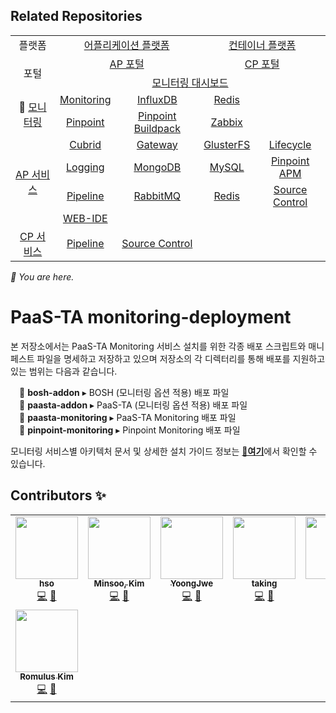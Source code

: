 ## Related Repositories
<table>
  <tr>
    <td colspan=2 align=center>플랫폼</td>
    <td colspan=2 align=center><a href="https://github.com/PaaS-TA/paasta-deployment">어플리케이션 플랫폼</a></td>
    <td colspan=2 align=center><a href="https://github.com/PaaS-TA/paas-ta-container-platform">컨테이너 플랫폼</a></td>
  </tr>
  <tr>
    <td colspan=2 rowspan=2 align=center>포털</td>
    <td colspan=2 align=center><a href="https://github.com/PaaS-TA/portal-deployment">AP 포털</a></td>
    <td colspan=2 align=center><a href="https://github.com/PaaS-TA/container-platform-portal-release">CP 포털</a></td>
  </tr>
  <tr align=center>
    <td colspan=4><a href="https://github.com/PaaS-TA/monitoring-dashboard-source">모니터링 대시보드</a></td>
  </tr>
  <tr align=center>
    <td rowspan=2 colspan=2>🚩 <a href="https://github.com/PaaS-TA/monitoring-deployment">모니터링</a></td>
    <td><a href="https://github.com/PaaS-TA/monitoring-dashboard-release">Monitoring</a></td>
    <td><a href="https://github.com/PaaS-TA/monitoring-influxdb-release">InfluxDB</a></td>
    <td><a href="https://github.com/PaaS-TA/monitoring-redis-release">Redis</a></td>
    <td></td>
  </tr>
  <tr align=center>
    <td><a href="https://github.com/PaaS-TA/monitoring-pinpoint-release">Pinpoint</td>
    <td><a href="https://github.com/PaaS-TA/monitoring-pinpoint-buildpack">Pinpoint Buildpack</td>
    <td><a href="https://github.com/PaaS-TA/monitoring-zabbix-release">Zabbix</a></td>
    <td></td>
  </tr>
  </tr>
  <tr align=center>
    <td rowspan=4 colspan=2><a href="https://github.com/PaaS-TA/service-deployment">AP 서비스</a></td>
    <td><a href="https://github.com/PaaS-TA/PAAS-TA-CUBRID-RELEASE">Cubrid</a></td>
    <td><a href="https://github.com/PaaS-TA/PAAS-TA-API-GATEWAY-SERVICE-RELEASE">Gateway</a></td>
    <td><a href="https://github.com/PaaS-TA/PAAS-TA-GLUSTERFS-RELEASE">GlusterFS</a></td>
    <td><a href="https://github.com/PaaS-TA/PAAS-TA-APP-LIFECYCLE-SERVICE-RELEASE">Lifecycle</a></td>
  </tr>
  <tr align=center>
    <td><a href="https://github.com/PaaS-TA/PAAS-TA-LOGGING-SERVICE-RELEASE">Logging</a></td>
    <td><a href="https://github.com/PaaS-TA/PAAS-TA-MONGODB-SHARD-RELEASE">MongoDB</a></td>
    <td><a href="https://github.com/PaaS-TA/PAAS-TA-MYSQL-RELEASE">MySQL</a></td>
    <td><a href="https://github.com/PaaS-TA/PAAS-TA-PINPOINT-RELEASE">Pinpoint APM</a></td>
  </tr>
  <tr align=center>
    <td><a href="https://github.com/PaaS-TA/PAAS-TA-DELIVERY-PIPELINE-RELEASE">Pipeline</a></td>
    <td align=center><a href="https://github.com/PaaS-TA/rabbitmq-release">RabbitMQ</a></td>
    <td><a href="https://github.com/PaaS-TA/PAAS-TA-ON-DEMAND-REDIS-RELEASE">Redis</a></td>
    <td><a href="https://github.com/PaaS-TA/PAAS-TA-SOURCE-CONTROL-RELEASE">Source Control</a></td>
  </tr>
  <tr align=center>
    <td><a href="https://github.com/PaaS-TA/PAAS-TA-WEB-IDE-RELEASE-NEW">WEB-IDE</a></td>
    <td></td>
    <td></td>
    <td></td>
  </tr>
  <tr align=center>
    <td rowspan=1 colspan=2><a href="https://github.com/PaaS-TA/paas-ta-container-platform-deployment">CP 서비스</a></td>
    <td><a href="https://github.com/PaaS-TA/container-platform-pipeline-release">Pipeline</a></td>
    <td><a href="https://github.com/PaaS-TA/container-platform-source-control-release">Source Control</a></td>
    <td></td>
    <td></td>
  </tr>
</table>
<i>🚩 You are here.</i>

# PaaS-TA monitoring-deployment
본 저장소에서는 PaaS-TA Monitoring 서비스 설치를 위한 각종 배포 스크립트와 매니페스트 파일을 명세하고 저장하고 있으며 저장소의 각 디렉터리를 통해 배포를 지원하고 있는 범위는 다음과 같습니다.

　📁 **bosh-addon** ▸ BOSH (모니터링 옵션 적용) 배포 파일  
　📁 **paasta-addon** ▸ PaaS-TA (모니터링 옵션 적용) 배포 파일  
　📁 **paasta-monitoring** ▸ PaaS-TA Monitoring 배포 파일  
　📁 **pinpoint-monitoring** ▸ Pinpoint Monitoring 배포 파일  

모니터링 서비스별 아키텍처 문서 및 상세한 설치 가이드 정보는 <b>[📑여기](https://github.com/PaaS-TA/Guide)</b>에서 확인할 수 있습니다.

## Contributors ✨
<table>
  <tr>
    <td align="center"><a href="https://github.com/hsohans"><img src="https://avatars.githubusercontent.com/u/51317201?v=4" width="100px;" alt=""/><br /><sub><b>hso</b></sub></a><br /><a href="#" title="Code">💻</a> <a href="#" title="Reviewed Pull Requests">👀</a></td>
    <td align="center"><a href="https://github.com/thouy"><img src="https://avatars.githubusercontent.com/u/32118423?v=4" width="100px;" alt=""/><br /><sub><b>Minsoo, Kim</b></sub></a><br /><a href="#" title="Code">💻</a> <a href="#" title="Reviewed Pull Requests">👀</a></td>
    <td align="center"><a href="https://github.com/YoongJwe"><img src="https://avatars.githubusercontent.com/u/78844504?v=4" width="100px;" alt=""/><br /><sub><b>YoongJwe</b></sub></a><br /><a href="#" title="Code">💻</a> <a href="#" title="Reviewed Pull Requests">👀</a></td>
    <td align="center"><a href="https://github.com/taking"><img src="https://avatars.githubusercontent.com/u/9063986?v=4" width="100px;" alt=""/><br /><sub><b>taking</b></sub></a><br /><a href="#" title="Code">💻</a> <a href="#" title="Reviewed Pull Requests">👀</a></td>
    <td align="center"><a href="https://github.com/okpc579"><img src="https://avatars.githubusercontent.com/u/55691511?v=4" width="100px;" alt=""/><br /><sub><b>Ruby</b></sub></a><br /><a href="#" title="Code">💻</a> <a href="#" title="Reviewed Pull Requests">👀</a></td>
    <td align="center"><a href="https://github.com/thansrb"><img src="https://avatars.githubusercontent.com/u/31251109?v=4" width="100px;" alt=""/><br /><sub><b>thansrb</b></sub></a><br /><a href="#" title="Code">💻</a> <a href="#" title="Reviewed Pull Requests">👀</a></td>
    <td align="center"><a href="https://github.com/jhuhm135"><img src="https://avatars.githubusercontent.com/u/70005316?v=4" width="100px;" alt=""/><br /><sub><b>jhuhm135</b></sub></a><br /><a href="#" title="Code">💻</a> <a href="#" title="Reviewed Pull Requests">👀</a></td>
  </tr>
  <tr>
    <td align="center"><a href="https://github.com/RomulusKim"><img src="https://avatars.githubusercontent.com/u/73581918?v=4" width="100px;" alt=""/><br /><sub><b>Romulus Kim</b></sub></a><br /><a href="#" title="Code">💻</a> <a href="#" title="Reviewed Pull Requests">👀</a></td>
  </tr>
</table>

